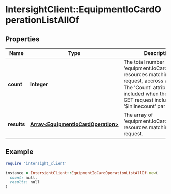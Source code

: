 # IntersightClient::EquipmentIoCardOperationListAllOf

## Properties

| Name | Type | Description | Notes |
| ---- | ---- | ----------- | ----- |
| **count** | **Integer** | The total number of &#39;equipment.IoCardOperation&#39; resources matching the request, accross all pages. The &#39;Count&#39; attribute is included when the HTTP GET request includes the &#39;$inlinecount&#39; parameter. | [optional] |
| **results** | [**Array&lt;EquipmentIoCardOperation&gt;**](EquipmentIoCardOperation.md) | The array of &#39;equipment.IoCardOperation&#39; resources matching the request. | [optional] |

## Example

```ruby
require 'intersight_client'

instance = IntersightClient::EquipmentIoCardOperationListAllOf.new(
  count: null,
  results: null
)
```

